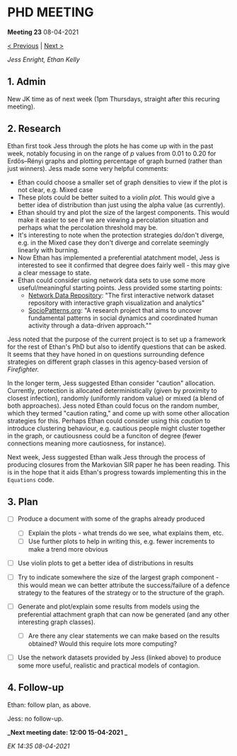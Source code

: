# PHD MEETING

__Meeting 23__
08-04-2021

[< Previous](../04-21/22_01-04-21.md) | [Next >](../04-21/23_15-04-21.md)

_Jess Enright,_
_Ethan Kelly_


## 1. Admin

New JK time as of next week (1pm Thursdays, straight after this recuring meeting).


## 2. Research

Ethan first took Jess through the plots he has come up with in the past week, notably focusing in on the range of $p$ values from 0.01 to 0.20 for Erdős–Rényi graphs and plotting percentage of graph burned (rather than just winners). Jess made some very helpful comments:
- Ethan could choose a smaller set of graph densities to view if the plot is not clear, e.g. Mixed case
- These plots could be better suited to a _violin plot._ This would give a better idea of distribution than just using the alpha value (as currently).
- Ethan should try and plot the size of the largest components. This would make it easier to see if we are viewing a percolation situation and perhaps what the percolation threshold may be.
- It's interesting to note when the protection strategies do/don't diverge, e.g. in the Mixed case they don't diverge and correlate seemingly linearly with burning.
- Now Ethan has implemented a preferential atatchment model, Jess is interested to see it confirmed that degree does fairly well - this may give a clear message to state.
- Ethan could consider using network data sets to use some more useful/meaningful starting points. Jess provided some starting points:
	- [Network Data Repository](http://networkrepository.com/ "http://networkrepository.com/"): "The first interactive network dataset repository with interactive graph visualization and analytics"
	- [SocioPatterns.org](http://www.sociopatterns.org/datasets/ "http://www.sociopatterns.org/datasets/"): "A research project that aims to uncover fundamental patterns in social dynamics and coordinated human activity through a data-driven approach.""

Jess noted that the purpose of the current project is to set up a framework for the rest of Ethan's PhD but also to identify questions that can be asked. It seems that they have honed in on questions surrounding defence strategies on different graph classes in this agency-based version of _Firefighter._

In the longer term, Jess suggested Ethan consider "caution" allocation. Currently, protection is allocated deterministically (given by proximity to closest infection), randomly (uniformly random value) or mixed (a blend of both approaches). Jess noted Ethan could focus on the random number, which they termed "caution rating," and come up with some other allocation strategies for this. Perhaps Ethan could consider using this _caution_ to introduce clustering behaviour, e.g. cautious people might cluster together in the graph, or cautiousness could be a funciton of degree (fewer connections meaning more cautiosness, for instance).

Next week, Jess suggested Ethan walk Jess through the process of producing closures from the Markovian SIR paper he has been reading. This is in the hope that it aids Ethan's progress towards implementing this in the `Equations` code.


## 3. Plan


- [ ] Produce a document with some of the graphs already produced
	- [ ] Explain the plots - what trends do we see, what explains them, etc.
	- [ ] Use further plots to help in writing this, e.g. fewer increments to make a trend more obvious
- [ ] Use violin plots to get a better idea of distributions in results
- [ ] Try to indicate somewhere the size of the largest graph component - this would mean we can better attribute the success/failure of a defence strategy to the features of the strategy or to the structure of the graph.
- [ ] Generate and plot/explain some results from models using the preferential attachment graph that can now be generated (and any other interesting graph classes).
	- [ ] Are there any clear statements we can make based on the results obtained? Would this require lots more computing?
- [ ] Use the network datasets provided by Jess (linked above) to produce some more useful, realistic and practical models of contagion.


## 4. Follow-up

Ethan: follow plan, as above.

Jess: no follow-up.


**_Next meeting date: 12:00 15-04-2021 _**



_EK 14:35 08-04-2021_
